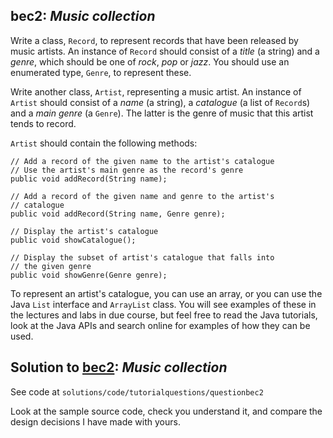 

## bec2: *Music collection*

Write a class, `Record`, to represent records that have been released by music artists.
An instance of `Record` should consist of a *title* (a string) and a *genre*,
which should be one of *rock*, *pop* or *jazz*.  You should use an enumerated type,
`Genre`, to represent these.

Write another class, `Artist`, representing a music artist.  An instance of `Artist`
should consist of a *name* (a string), a *catalogue* (a list of `Record`s) and a *main genre*
(a `Genre`).  The latter
is the genre of music that this artist tends to record.

`Artist` should contain the following methods:

```
// Add a record of the given name to the artist's catalogue
// Use the artist's main genre as the record's genre
public void addRecord(String name);

// Add a record of the given name and genre to the artist's
// catalogue
public void addRecord(String name, Genre genre);

// Display the artist's catalogue
public void showCatalogue();

// Display the subset of artist's catalogue that falls into
// the given genre
public void showGenre(Genre genre);
```

To represent an artist's catalogue, you can use an array, or you can
use the Java `List` interface
and `ArrayList` class.
You will see examples of these in the lectures and labs in due course,
but feel free to read the Java tutorials, look at the Java APIs and search
online for examples of how they can be used.


## Solution to [bec2](../questions/bec2): *Music collection*

See code at `solutions/code/tutorialquestions/questionbec2`

Look at the sample source code, check you understand it,
and compare the design decisions I have made with yours.